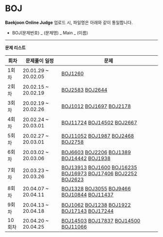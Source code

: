 # BOJ

**Baekjoon Online Judge**
업로드 시, 파일명은 아래와 같이 통일합니다.

- BOJ(문제번호) _ (문제명) _ Main _ (이름) 

------

**문제 리스트**

| 회차       | 문제풀이 일정       | 문제                                                         |
| ------------------- | ------------------- | ------------------------------------------------------------ |
| 1회차       | 20.01.29 ~ 20.02.05 | [BOJ1260](<https://www.acmicpc.net/problem/1260>)            |
| 2회차       | 20.02.15 ~ 20.02.19 | [BOJ2583](https://www.acmicpc.net/problem/2583) [BOJ2644](https://www.acmicpc.net/problem/2644) |
| 3회차       | 20.02.19 ~ 20.02.26 | [BOJ1012](https://www.acmicpc.net/problem/1012) [BOJ1697](https://www.acmicpc.net/problem/1697) [BOJ2178](https://www.acmicpc.net/problem/2178) |
| 4회차       | 20.02.24 ~ 20.03.01 | [BOJ11724](https://www.acmicpc.net/problem/11724) [BOJ14502](https://www.acmicpc.net/problem/14502) [BOJ2667](https://www.acmicpc.net/problem/2667) |
| 5회차       | 20.02.27 ~ 20.03.01 | [BOJ11052](https://www.acmicpc.net/problem/11052) [BOJ1987](https://www.acmicpc.net/problem/1987) [BOJ2468](https://www.acmicpc.net/problem/2468) [BOJ2758](https://www.acmicpc.net/problem/2758) |
| 6회차       | 20.03.02 ~ 20.03.06 | [BOJ6603](https://www.acmicpc.net/problem/6603) [BOJ2206](https://www.acmicpc.net/problem/2206) [BOJ1389](https://www.acmicpc.net/problem/1389) [BOJ14442](https://www.acmicpc.net/problem/14442) [BOJ1938](https://www.acmicpc.net/problem/1938) |
| 7회차       | 20.03.23 ~ 20.03.26 | [BOJ13913](https://www.acmicpc.net/problem/13913) [BOJ1600](https://www.acmicpc.net/problem/1600) [BOJ16235](https://www.acmicpc.net/problem/16235) [BOJ16973](https://www.acmicpc.net/problem/16973) [BOJ17406](https://www.acmicpc.net/problem/17406)  [BOJ2252](https://www.acmicpc.net/problem/2252)  [BOJ2623](https://www.acmicpc.net/problem/2623) |
| 8회차       | 20.04.07 ~ 20.04.11 | [BOJ1328](https://www.acmicpc.net/problem/1328) [BOJ3055](https://www.acmicpc.net/problem/3055) [BOJ9466](https://www.acmicpc.net/problem/9466) [BOJ10844](https://www.acmicpc.net/problem/10844) [BOJ11437](https://www.acmicpc.net/problem/11437) |
| 9회차       | 20.04.13 ~ 20.04.18 | [BOJ1062](https://www.acmicpc.net/problem/1062) [BOJ1238](https://www.acmicpc.net/problem/1238) [BOJ1922](https://www.acmicpc.net/problem/1922) [BOJ17143](https://www.acmicpc.net/problem/17143) [BOJ17244](https://www.acmicpc.net/problem/17244) |
| 10회차       | 20.04.20 ~ 20.04.25 | [BOJ14503](https://www.acmicpc.net/problem/14503) [BOJ17837](https://www.acmicpc.net/problem/17837) [BOJ14500](https://www.acmicpc.net/problem/14500) [BOJ11066](https://www.acmicpc.net/problem/11066) |

